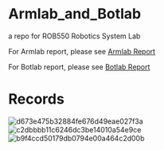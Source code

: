 # Armlab_and_Botlab
a repo for ROB550 Robotics System Lab

For Armlab report, please see [Armlab Report](https://github.com/SkywalkerGUO/Armlab_and_Botlab/blob/main/armlab/Armlab_Report_IEEE.pdf)

For Botlab report, please see [Botlab Report](https://github.com/SkywalkerGUO/Armlab_and_Botlab/blob/main/botlab/Botlab_Group_6/ROB_550_Botlab_Group_6_Report.pdf)

# Records
![d673e475b32884fe676d49eae027f3a](https://github.com/SkywalkerGUO/Armlab_and_Botlab/assets/94382041/66890251-e7d6-414d-8b2e-43d1fc6b93dc)
![c2dbbbb11c6246dc3be14010a54e9ce](https://github.com/SkywalkerGUO/Armlab_and_Botlab/assets/94382041/f8cc62e8-a459-4bb6-971d-6d3ff9084a29)
![b9f4ccd50179db0794e00a464c2d00b](https://github.com/SkywalkerGUO/Armlab_and_Botlab/assets/94382041/f8583eda-7717-4bb3-89fa-fd765ae1e50e)
